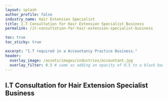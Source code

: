 ```yaml
---
layout: splash 
author_profile: false 
industry_name: Hair Extension Specialist
title: I.T Consultation for Hair Extension Specialist Business
permalink: /it-consultation-for-hair-extension-specialist-business

toc: true
toc_sticky: true

excerpt: "I.T required in a Accountancy Practice Business."
header:
  overlay_image: /assets/images/industries/accountant.jpg
  overlay_filter: 0.5 # same as adding an opacity of 0.5 to a black background
---
```


## I.T Consultation for Hair Extension Specialist Business